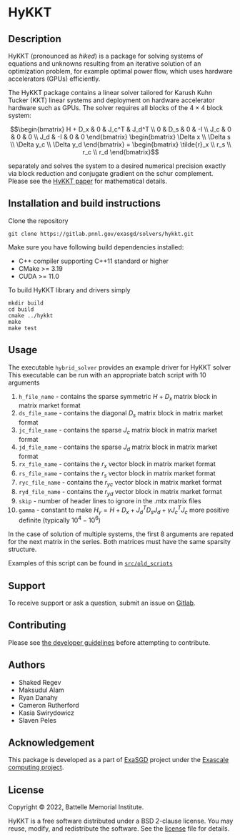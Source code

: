 

# HyKKT

## Description
HyKKT (pronounced as _hiked_) is a package for solving systems of equations and unknowns resulting from an iterative solution of an optimization
problem, for example optimal power flow, which uses hardware accelerators (GPUs) efficiently.

The HyKKT package contains a linear solver tailored for Karush Kuhn Tucker (KKT) linear systems and
deployment on hardware accelerator hardware such as GPUs. The solver requires
all blocks of the $`4\times 4`$ block system: 

```math
\begin{bmatrix}
    H + D_x     & 0         & J_c^T     & J_d^T \\
      0         & D_s       & 0           & -I  \\
     J_c        & 0         & 0           & 0   \\
     J_d        & -I        & 0           & 0
\end{bmatrix}
\begin{bmatrix}
  \Delta x \\ \Delta s \\ \Delta y_c \\ \Delta y_d
\end{bmatrix} =
\begin{bmatrix}
  \tilde{r}_x \\ r_s \\ r_c \\ r_d
\end{bmatrix}
```

separately and solves the system to a desired
numerical precision exactly via block reduction and conjugate gradient on the
schur complement. Please see the [HyKKT paper](https://www.tandfonline.com/doi/abs/10.1080/10556788.2022.2124990) for mathematical details.

## Installation and build instructions
Clone the repository 
``` 
git clone https://gitlab.pnnl.gov/exasgd/solvers/hykkt.git
``` 
Make sure you have following build dependencies installed:
* C++ compiler supporting C++11 standard or higher
* CMake >= 3.19
* CUDA >= 11.0

To build HyKKT library and drivers simply
```
mkdir build
cd build
cmake ../hykkt
make
make test
```

## Usage

The executable `hybrid_solver` provides an example driver for HyKKT solver
This executable can be run with an appropriate batch script with 10 arguments

1. `h_file_name` - contains the sparse symmetric $`H+D_x`$ matrix block in matrix market format
2. `ds_file_name` - contains the diagonal $`D_s`$ matrix block in matrix market format
3. `jc_file_name` - contains the sparse $`J_c`$ matrix block in matrix market format
4. `jd_file_name` - contains the sparse $`J_d`$ matrix block in matrix market format
5. `rx_file_name` - contains the $`r_{x}`$ vector block in matrix market format
6. `rs_file_name` - contains the $`r_{s}`$ vector block in matrix market format
7. `ryc_file_name` - contains the $`r_{yc}`$ vector block in matrix market format
8. `ryd_file_name` - contains the $`r_{yd}`$ vector block in matrix market format
9. `skip` - number of header lines to ignore in the .mtx matrix files
10. `gamma` - constant to make $`H_\gamma= H + D_x + J_d^T D_s J_d + \gamma J_c^T J_c`$ more positive definite (typically $`10^4-10^6`$)

In the case of solution of multiple systems, the first 8 arguments are repated for the next matrix in the series. Both matrices must have the same sparsity structure.

Examples of this script can be found in [`src/old_scripts`](./src/old_scripts)
## Support
To receive support or ask a question, submit an issue on [Gitlab](https://gitlab.pnnl.gov/exasgd/solvers/hykkt/-/issues).

## Contributing
Please see [the developer guidelines](https://gitlab.pnnl.gov/exasgd/solvers/hykkt/-/blob/README/README_hiop_developers.md) before attempting to contribute.

## Authors
* Shaked Regev
* Maksudul Alam
* Ryan Danahy
* Cameron Rutherford
* Kasia Swirydowicz
* Slaven Peles 

## Acknowledgement
This package is developed as a part of [ExaSGD](https://www.exascaleproject.org/research-project/exasgd/) project under the [Exascale computing project](https://www.exascaleproject.org/).

## License
Copyright &copy; 2022, Battelle Memorial Institute.

HyKKT is a free software distributed under a BSD 2-clause license. You may reuse, modify, and redistribute the software. See the [license](https://gitlab.pnnl.gov/exasgd/solvers/hykkt/-/blob/README/LICENSE) file for details.
